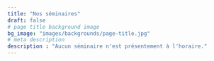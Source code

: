 ```yaml
---
title: "Nos séminaires"
draft: false
# page title background image
bg_image: "images/backgrounds/page-title.jpg"
# meta description
description : "Aucun séminaire n'est présentement à l'horaire."
---
```

